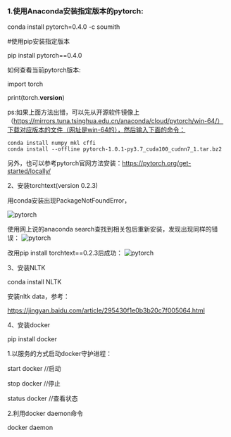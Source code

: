 ### 1.使用Anaconda安装指定版本的pytorch:

conda install pytorch=0.4.0 -c soumith

#使用pip安装指定版本

pip install pytorch==0.4.0

如何查看当前pytorch版本:

import torch

print(torch.__version__)

ps:如果上面方法出错，可以先从开源软件镜像上（https://mirrors.tuna.tsinghua.edu.cn/anaconda/cloud/pytorch/win-64/）下载对应版本的文件（网址是win-64的），然后输入下面的命令：
```
conda install numpy mkl cffi
conda install --offline pytorch-1.0.1-py3.7_cuda100_cudnn7_1.tar.bz2
```
另外，也可以参考pytorch官网方法安装：https://pytorch.org/get-started/locally/

2、安装torchtext(version 0.2.3)

用conda安装出现PackageNotFoundError，

![pytorch](https://github.com/EnernityTwinkle/Tutorial-Summarization/blob/master/python-config/images/torch1.png)
      
 
使用网上说的anaconda search查找到相关包后重新安装，发现出现同样的错误：
 ![pytorch](https://github.com/EnernityTwinkle/Tutorial-Summarization/blob/master/python-config/images/torch2.png)
 
改用pip install torchtext==0.2.3后成功：
![pytorch](https://github.com/EnernityTwinkle/Tutorial-Summarization/blob/master/python-config/images/torch3.png)
 
3、安装NLTK

conda install NLTK

安装nltk data，参考：

https://jingyan.baidu.com/article/295430f1e0b3b20c7f005064.html

4、安装docker

pip install docker

1.以服务的方式启动docker守护进程：

start docker //启动

stop docker //停止

status docker //查看状态

2.利用docker daemon命令

docker daemon





